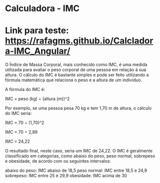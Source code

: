 # Calculadora - IMC
# Link para teste: https://rafagms.github.io/Calcladora-IMC_Angular/

O Índice de Massa Corporal, mais conhecido como IMC, é uma medida utilizada para avaliar o peso corporal de uma pessoa em relação à sua altura. O cálculo do IMC é bastante simples e pode ser feito utilizando a fórmula matemática que relaciona o peso e a altura de um indivíduo.

A fórmula do IMC é:

IMC = peso (kg) ÷ (altura (m))^2

Por exemplo, se uma pessoa pesa 70 kg e tem 1,70 m de altura, o cálculo do IMC seria:

IMC = 70 ÷ (1,70)^2

IMC = 70 ÷ 2,89

IMC = 24,22

O resultado final, neste caso, seria um IMC de 24,22. O IMC é geralmente classificado em categorias, como abaixo do peso, peso normal, sobrepeso e obesidade, de acordo com os seguintes intervalos:

abaixo do peso: IMC abaixo de 18,5
peso normal: IMC entre 18,5 e 24,9
sobrepeso: IMC entre 25 e 29,9
obesidade: IMC acima de 30
